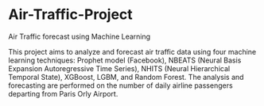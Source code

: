# Air-Traffic-Project
Air Traffic forecast using Machine Learning 


This project aims to analyze and forecast air traffic data using four machine learning techniques: Prophet model (Facebook), NBEATS (Neural Basis Expansion Autoregressive Time Series), NHITS (Neural Hierarchical Temporal State), XGBoost, LGBM, and Random Forest. The analysis and forecasting are performed on the number of daily airline passengers departing from Paris Orly Airport.
